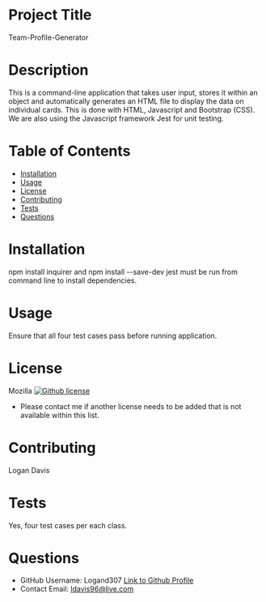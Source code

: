 
# Project Title
Team-Profile-Generator
# Description
This is a command-line application that takes user input, stores it within an object and automatically generates an HTML file to display the data on individual cards. This is done with HTML, Javascript and Bootstrap (CSS). We are also using the Javascript framework Jest for unit testing.
# Table of Contents 
* [Installation](#installation)
* [Usage](#usage)
* [License](#license)
* [Contributing](#contributing)
* [Tests](#tests)
* [Questions](#questions)
    
# Installation
npm install inquirer and npm install --save-dev jest must be run from command line to install dependencies.
# Usage
Ensure that all four test cases pass before running application.
# License 
Mozilla
[![Github license](https://img.shields.io/badge/license-Mozilla-blue.svg)](https://github.com/Logand307/Team-Profile-Generator)
* Please contact me if another license needs to be added that is not available within this list. 
# Contributing 
Logan Davis
# Tests
Yes, four test cases per each class.
# Questions
* GitHub Username: 
Logand307
[Link to Github Profile](https://github.com/Logand307)
* Contact Email: 
ldavis96@live.com
